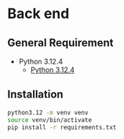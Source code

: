 # Back end

## General Requirement

- Python 3.12.4
    - [Python 3.12.4](https://www.python.org/downloads/release/python-3124/)

## Installation

```bash
python3.12 -m venv venv
source venv/bin/activate
pip install -r requirements.txt
```

